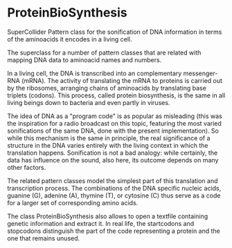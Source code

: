 # ProteinBioSynthesis
SuperCollider Pattern class for the sonification of DNA information in terms of the aminoacids it encodes in a living cell.

The superclass for a number of pattern classes that are related with mapping DNA data to aminoacid names and numbers.

In a living cell, the DNA is transcribed into an complementary messenger-RNA (mRNA). The activity of translating the mRNA to proteins is carried out by the ribosomes, arranging chains of aminoacids by translating base triplets (codons). This process, called protein biosynthesis, is the same in all living beings down to bacteria and even partly in viruses.

The idea of DNA as a "program code" is as popular as misleading (this was the inspiration for a radio broadcast on this topic, featuring the most varied sonifications of the same DNA, done with the present implementation). So while this mechanism is the same in principle, the real significance of a structure in the DNA varies entirely with the living context in which the translation happens. Sonification is not a bad analogy: while certainly, the data has influence on the sound, also here, its outcome depends on many other factors.

The related pattern classes model the simplest part of this translation and transcription process. The combinations of the DNA specific nucleic acids, guanine (G), adenine (A), thymine (T), or cytosine (C) thus serve as a code for a larger set of corresponding amino acids.

The class ProteinBioSynthesis also allows to open a textfile containing genetic information and extract it. In real life, the startcodons and stopcodons distinguish the part of the code representing a protein and the one that remains unused.


